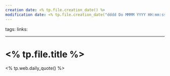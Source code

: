 ```yaml
---
creation date: <% tp.file.creation_date() %>
modification date: <% tp.file.creation_date("dddd Do MMMM YYYY HH:mm:ss") %>
---
```

tags: 
links:

---

# <% tp.file.title %>

<% tp.web.daily_quote() %>